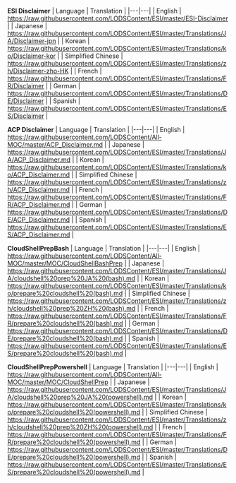 **ESI Disclaimer**
| Language | Translation |
|---|---|
| English | https://raw.githubusercontent.com/LODSContent/ESI/master/ESI-Disclaimer |
| Japanese | https://raw.githubusercontent.com/LODSContent/ESI/master/Translations/JA/Disclaimer-jpn |
| Korean | https://raw.githubusercontent.com/LODSContent/ESI/master/Translations/ko/Disclaimer-kor |
| Simplified Chinese | https://raw.githubusercontent.com/LODSContent/ESI/master/Translations/zh/Disclaimer-zho-HK |
| French | https://raw.githubusercontent.com/LODSContent/ESI/master/Translations/FR/Disclaimer |
| German | https://raw.githubusercontent.com/LODSContent/ESI/master/Translations/DE/Disclaimer |
| Spanish | https://raw.githubusercontent.com/LODSContent/ESI/master/Translations/ES/Disclaimer |

**ACP Disclaimer**
| Language | Translation |
|---|---|
| English | https://raw.githubusercontent.com/LODSContent/All-MOC/master/ACP_Disclaimer.md |
| Japanese | https://raw.githubusercontent.com/LODSContent/ESI/master/Translations/JA/ACP_Disclaimer.md |
| Korean | https://raw.githubusercontent.com/LODSContent/ESI/master/Translations/ko/ACP_Disclaimer.md |
| Simplified Chinese | https://raw.githubusercontent.com/LODSContent/ESI/master/Translations/zh/ACP_Disclaimer.md |
| French | https://raw.githubusercontent.com/LODSContent/ESI/master/Translations/FR/ACP_Disclaimer.md |
| German | https://raw.githubusercontent.com/LODSContent/ESI/master/Translations/DE/ACP_Disclaimer.md |
| Spanish | https://raw.githubusercontent.com/LODSContent/ESI/master/Translations/ES/ACP_Disclaimer.md |

**CloudShellPrepBash**
| Language | Translation |
|---|---|
| English | https://raw.githubusercontent.com/LODSContent/All-MOC/master/MOC/CloudShellBashPrep |
| Japanese | https://raw.githubusercontent.com/LODSContent/ESI/master/Translations/JA/cloudshell%20prep%20JA%20(bash).md |
| Korean | https://raw.githubusercontent.com/LODSContent/ESI/master/Translations/ko/prepare%20cloudshell%20(bash).md |
| Simplified Chinese | https://raw.githubusercontent.com/LODSContent/ESI/master/Translations/zh/cloudshell%20prep%20ZH%20(bash).md |
| French | https://raw.githubusercontent.com/LODSContent/ESI/master/Translations/FR/prepare%20cloudshell%20(bash).md |
| German | https://raw.githubusercontent.com/LODSContent/ESI/master/Translations/DE/prepare%20cloudshell%20(bash).md |
| Spanish | https://raw.githubusercontent.com/LODSContent/ESI/master/Translations/ES/prepare%20cloudshell%20(bash).md |

**CloudShellPrepPowershell**
| Language | Translation |
|---|---|
| English | https://raw.githubusercontent.com/LODSContent/All-MOC/master/MOC/CloudShellPrep |
| Japanese | https://raw.githubusercontent.com/LODSContent/ESI/master/Translations/JA/cloudshell%20prep%20JA%20(powershell).md |
| Korean | https://raw.githubusercontent.com/LODSContent/ESI/master/Translations/ko/prepare%20cloudshell%20(powershell).md |
| Simplified Chinese | https://raw.githubusercontent.com/LODSContent/ESI/master/Translations/zh/cloudshell%20prep%20ZH%20(powershell).md |
| French | https://raw.githubusercontent.com/LODSContent/ESI/master/Translations/FR/prepare%20cloudshell%20(powershell).md |
| German | https://raw.githubusercontent.com/LODSContent/ESI/master/Translations/DE/prepare%20cloudshell%20(powershell).md |
| Spanish | https://raw.githubusercontent.com/LODSContent/ESI/master/Translations/ES/prepare%20cloudshell%20(powershell).md |
